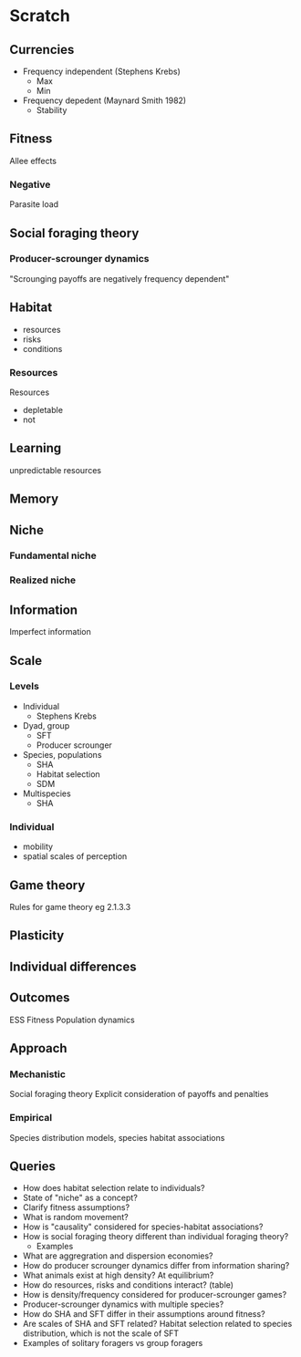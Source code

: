# Scratch

## Currencies
- Frequency independent (Stephens Krebs)
	- Max
	- Min
- Frequency depedent (Maynard Smith 1982)
	- Stability

## Fitness
Allee effects

### Negative
Parasite load

## Social foraging theory
### Producer-scrounger dynamics
"Scrounging payoffs are negatively frequency dependent"

## Habitat
- resources
- risks
- conditions
### Resources
Resources
- depletable
- not



## Learning
unpredictable resources

## Memory



## Niche
### Fundamental niche
### Realized niche

## Information
Imperfect information

## Scale

### Levels
- Individual
	- Stephens Krebs
- Dyad, group
	- SFT
	- Producer scrounger
- Species, populations
	- SHA
	- Habitat selection
	- SDM
- Multispecies
	- SHA

### Individual
- mobility
- spatial scales of perception

## Game theory
Rules for game theory eg 2.1.3.3

## Plasticity

## Individual differences

## Outcomes
ESS
Fitness
Population dynamics

## Approach
### Mechanistic
Social foraging theory
Explicit consideration of payoffs and penalties

### Empirical
Species distribution models, species habitat associations

## Queries
- How does habitat selection relate to individuals?
- State of "niche" as a concept?
- Clarify fitness assumptions?
- What is random movement?
- How is "causality" considered for species-habitat associations?
- How is social foraging theory different than individual foraging theory?
	- Examples
- What are aggregration and dispersion economies?
- How do producer scrounger dynamics differ from information sharing?
- What animals exist at high density? At equilibrium?
- How do resources, risks and conditions interact? (table)
- How is density/frequency considered for producer-scrounger games?
- Producer-scrounger dynamics with multiple species?
- How do SHA and SFT differ in their assumptions around fitness?
- Are scales of SHA and SFT related? Habitat selection related to species distribution, which is not the scale of SFT
- Examples of solitary foragers vs group foragers

